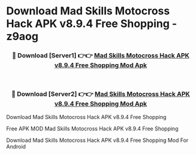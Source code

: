 # Download Mad Skills Motocross Hack APK v8.9.4 Free Shopping - z9aog



<div align="center">
<h3>🔴 Download [Server1] 👉👉 <a href="https://momento.my/?title=Mad_Skills_Motocross_Hack_APK_v8.9.4_Free_Shopping">Mad Skills Motocross Hack APK v8.9.4 Free Shopping Mod Apk</a></h3><br>

<h3>🔴 Download [Server2] 👉👉 <a href="https://momento.my/?title=Mad_Skills_Motocross_Hack_APK_v8.9.4_Free_Shopping">Mad Skills Motocross Hack APK v8.9.4 Free Shopping Mod Apk</a></h3>
</div>



Download Mad Skills Motocross Hack APK v8.9.4 Free Shopping 

Free APK MOD Mad Skills Motocross Hack APK v8.9.4 Free Shopping 

Download Mad Skills Motocross Hack APK v8.9.4 Free Shopping Mod For Android

